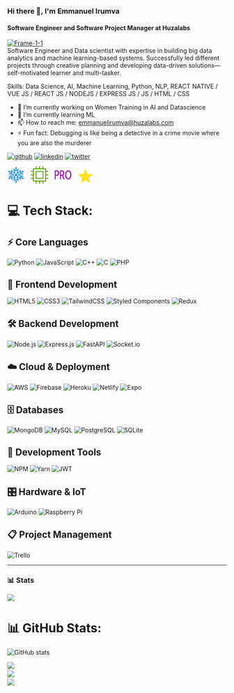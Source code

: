 ### Hi there 👋, I'm Emmanuel Irumva        
#### Software Engineer and Software Project Manager at Huzalabs  
<a href='https://www.linkpicture.com/view.php?img=LPic640710060bde71876698574'><a href="https://ibb.co/27B1Nhd"><img src="https://i.ibb.co/kgFs1BX/Frame-1-1.png" alt="Frame-1-1" border="0"></a><br>
Software Engineer and Data scientist with expertise in building big data analytics and machine learning-based systems. Successfully led different projects through creative planning and developing data-driven solutions—self-motivated learner and multi-tasker.      
  
Skills: Data Science, AI, Machine Learning, Python, NLP, REACT NATIVE / VUE JS / REACT JS / NODEJS / EXPRESS JS / JS / HTML / CSS 

- 🔭 I’m currently working on Women Training in AI and Datascience   
- 🌱 I’m currently learning ML 
- 📫 How to reach me: emmanuelirumva@huzalabs.com 
- ⚡ Fun fact: Debugging is like being a detective in a crime movie where you are also the murderer

[<img src='https://cdn.jsdelivr.net/npm/simple-icons@3.0.1/icons/github.svg' alt='github' height='40'>](https://github.com/IRUMVAEmmanuel1)  [<img src='https://cdn.jsdelivr.net/npm/simple-icons@3.0.1/icons/linkedin.svg' alt='linkedin' height='40'>](https://www.linkedin.com/in/https://www.linkedin.com/in/emmanuel-irumva-a9a475209//) [<img src='https://cdn.jsdelivr.net/npm/simple-icons@3.0.1/icons/twitter.svg' alt='twitter' height='40'>](https://twitter.com/EmmanuelIrumva)  
 
<a href='https://archiveprogram.github.com/'><img src='https://raw.githubusercontent.com/acervenky/animated-github-badges/master/assets/acbadge.gif' width='40' height='40'></a> <a href='https://docs.github.com/en/developers'><img src='https://raw.githubusercontent.com/acervenky/animated-github-badges/master/assets/devbadge.gif' width='40' height='40'></a> <a href='https://github.com/pricing'><img src='https://raw.githubusercontent.com/acervenky/animated-github-badges/master/assets/pro.gif' width='40' height='40'></a> <a href='https://stars.github.com/'><img src='https://raw.githubusercontent.com/acervenky/animated-github-badges/master/assets/starbadge.gif' width='35' height='35'></a> 

# 💻 Tech Stack: 

## ⚡ Core Languages
![Python](https://img.shields.io/badge/Python-3670A0?style=for-the-badge&logo=python&logoColor=ffdd54)
![JavaScript](https://img.shields.io/badge/JavaScript-%23323330?style=for-the-badge&logo=javascript&logoColor=%23F7DF1E)
![C++](https://img.shields.io/badge/C++-%2300599C?style=for-the-badge&logo=c%2B%2B&logoColor=white)
![C](https://img.shields.io/badge/C-%2300599C?style=for-the-badge&logo=c&logoColor=white)
![PHP](https://img.shields.io/badge/PHP-%23777BB4?style=for-the-badge&logo=php&logoColor=white)

## 🎨 Frontend Development
![HTML5](https://img.shields.io/badge/HTML5-%23E34F26?style=for-the-badge&logo=html5&logoColor=white)
![CSS3](https://img.shields.io/badge/CSS3-%231572B6?style=for-the-badge&logo=css3&logoColor=white)
![TailwindCSS](https://img.shields.io/badge/TailwindCSS-%2338B2AC?style=for-the-badge&logo=tailwind-css&logoColor=white)
![Styled Components](https://img.shields.io/badge/Styled--Components-DB7093?style=for-the-badge&logo=styled-components&logoColor=white)
![Redux](https://img.shields.io/badge/Redux-%23593d88?style=for-the-badge&logo=redux&logoColor=white)

## 🛠 Backend Development
![Node.js](https://img.shields.io/badge/Node.js-6DA55F?style=for-the-badge&logo=node.js&logoColor=white)
![Express.js](https://img.shields.io/badge/Express.js-%23404d59?style=for-the-badge&logo=express&logoColor=%2361DAFB)
![FastAPI](https://img.shields.io/badge/FastAPI-005571?style=for-the-badge&logo=fastapi)
![Socket.io](https://img.shields.io/badge/Socket.io-black?style=for-the-badge&logo=socket.io&badgeColor=010101)

## ☁️ Cloud & Deployment
![AWS](https://img.shields.io/badge/AWS-%23FF9900?style=for-the-badge&logo=amazon-aws&logoColor=white)
![Firebase](https://img.shields.io/badge/Firebase-%23039BE5?style=for-the-badge&logo=firebase)
![Heroku](https://img.shields.io/badge/Heroku-%23430098?style=for-the-badge&logo=heroku&logoColor=white)
![Netlify](https://img.shields.io/badge/Netlify-%23000000?style=for-the-badge&logo=netlify&logoColor=#00C7B7)
![Expo](https://img.shields.io/badge/Expo-1C1E24?style=for-the-badge&logo=expo&logoColor=#D04A37)

## 🗄️ Databases
![MongoDB](https://img.shields.io/badge/MongoDB-%234ea94b?style=for-the-badge&logo=mongodb&logoColor=white)
![MySQL](https://img.shields.io/badge/MySQL-%2300f?style=for-the-badge&logo=mysql&logoColor=white)
![PostgreSQL](https://img.shields.io/badge/Postgres-%23316192?style=for-the-badge&logo=postgresql&logoColor=white)
![SQLite](https://img.shields.io/badge/SQLite-%2307405e?style=for-the-badge&logo=sqlite&logoColor=white)

## 🔧 Development Tools
![NPM](https://img.shields.io/badge/NPM-%23000000?style=for-the-badge&logo=npm&logoColor=white)
![Yarn](https://img.shields.io/badge/Yarn-%232C8EBB?style=for-the-badge&logo=yarn&logoColor=white)
![JWT](https://img.shields.io/badge/JWT-black?style=for-the-badge&logo=JSON%20web%20tokens)

## 🎛️ Hardware & IoT
![Arduino](https://img.shields.io/badge/Arduino-00979D?style=for-the-badge&logo=Arduino&logoColor=white)
![Raspberry Pi](https://img.shields.io/badge/Raspberry%20Pi-C51A4A?style=for-the-badge&logo=Raspberry-Pi)

## 📋 Project Management
![Trello](https://img.shields.io/badge/Trello-%23026AA7?style=for-the-badge&logo=Trello&logoColor=white)

---
### 📊 Stats 

![](https://github-readme-stats.vercel.app/api/top-langs/?username=YOURUSERNAME&theme=dark&hide_border=false&include_all_commits=true&count_private=true&layout=compact)
# 📊 GitHub Stats:

![GitHub stats](https://github-readme-stats.vercel.app/api?username=IRUMVAEmmanuel1&show_icons=true)  

![](https://github-readme-stats.vercel.app/api?username=IRUMVAEmmanuel1&theme=dark&hide_border=false&include_all_commits=false&count_private=false)<br/>
![](https://github-readme-streak-stats.herokuapp.com/?user=IRUMVAEmmanuel1&theme=dark&hide_border=false)<br/>
![](https://github-readme-stats.vercel.app/api/top-langs/?username=IRUMVAEmmanuel1&theme=dark&hide_border=false&include_all_commits=false&count_private=false&layout=compact)
